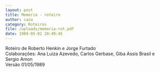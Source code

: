 ```yaml
---
layout: post
title: Memória - roteiro
author: casa
category: Roteiros
file: /uploads/memoria-rot.pdf
date: 1989-05-01 20:49:45
---
```

Roteiro de Roberto Henkin e Jorge Furtado\
Colaborações: Ana Luiza Azevedo, Carlos Gerbase, Giba Assis Brasil e Sergio Amon\
Versão 01/05/1989